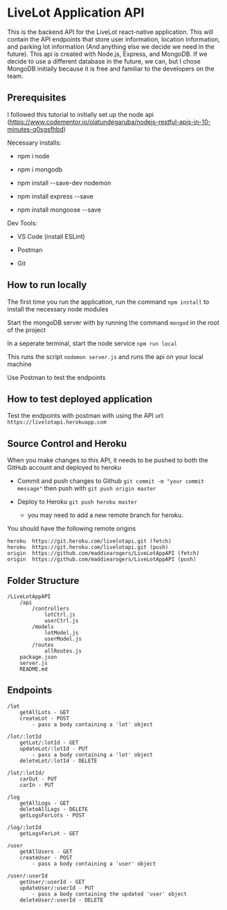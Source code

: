 # LiveLot Application API
This is the backend API for the LiveLot react-native application. This will contain the API endpoints that store user information, location information, and parking lot information (And anything else we decide we need in the future). This api is created with Node.js, Express, and MongoDB. If we decide to use a different database in the future, we can, but I chose MongoDB initially because it is free and familiar to the developers on the team.

## Prerequisites
I followed this tutorial to initially set up the node api (https://www.codementor.io/olatundegaruba/nodejs-restful-apis-in-10-minutes-q0sgsfhbd)


Necessary installs:

- npm i node

- npm i mongodb
  
- npm install --save-dev nodemon
  
- npm install express --save
  
- npm install mongoose --save
  

Dev Tools:

- VS Code (install ESLint)
  
- Postman
  
- Git
  

## How to run locally
The first time you run the application, run the command `npm install` to install the necessary node modules

Start the mongoDB server with by running the command `mongod` in the root of the project

In a seperate terminal, start the node service `npm run local`

This runs the script `nodemon server.js` and runs the api on your local machine

Use Postman to test the endpoints

## How to test deployed application
Test the endpoints with postman with using the API url: `https://livelotapi.herokuapp.com`

## Source Control and Heroku
When you make changes to this API, it needs to be pushed to both the GitHub account and deployed to heroku
- Commit and push changes to Github `git commit -m "your commit message"` then push with `git push origin master`
  
- Deploy to Heroku `git push heroku master`
  - you may need to add a new remote branch for heroku.

You should have the following remote origins
```
heroku	https://git.heroku.com/livelotapi.git (fetch)
heroku	https://git.heroku.com/livelotapi.git (push)
origin	https://github.com/maddiearogers/LiveLotAppAPI (fetch)
origin	https://github.com/maddiearogers/LiveLotAppAPI (push)
```

## Folder Structure
    /LiveLotAppAPI
        /api
            /controllers
                lotCtrl.js 
                userCtrl.js
            /models
                lotModel.js
                userModel.js
            /routes
                allRoutes.js
        package.json
        server.js
        README.md

## Endpoints
    /lot
        getAllLots - GET
        createLot - POST
            - pass a body containing a 'lot' object

    /lot/:lotId
        getLot/:lotId - GET
        updateLot/:lotId - PUT
            - pass a body containing a 'lot' object
        deleteLot/:lotId - DELETE
    
    /lot/:lotId/
        carOut - PUT
        carIn - PUT
    
    /log
        getAllLogs - GET
        deleteAllLogs - DELETE
        getLogsForLots - POST
    
    /log/:lotId
        getLogsForLot - GET

    /user
        getAllUsers - GET
        createUser - POST
            - pass a body containing a 'user' object

    /user/:userId
        getUser/:userId - GET
        updateUser/:userId - PUT
            - pass a body containing the updated 'user' object
        deleteUser/:userId - DELETE